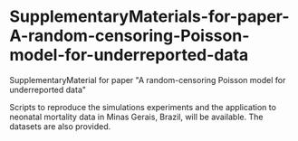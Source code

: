 # SupplementaryMaterials-for-paper-A-random-censoring-Poisson-model-for-underreported-data
SupplementaryMaterial for paper "A random-censoring Poisson model for underreported data"

Scripts to reproduce the simulations experiments and the application to neonatal mortality data in Minas Gerais, Brazil, will be available.
The datasets are also provided.
